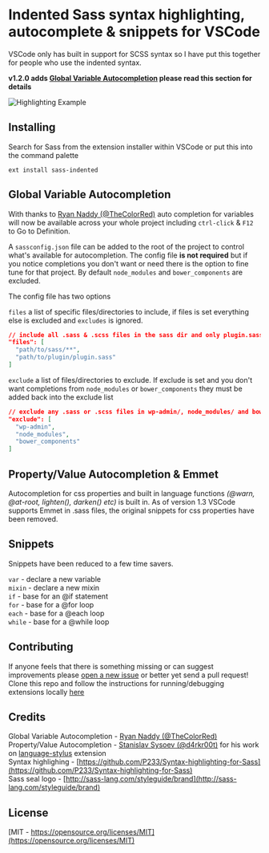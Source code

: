 # Indented Sass syntax highlighting, autocomplete & snippets for VSCode
VSCode only has built in support for SCSS syntax so I have put this together for people who use the indented syntax.

**v1.2.0 adds [Global Variable Autocompletion](#global-variable-completion) please read this section for details**

![Highlighting Example](https://raw.githubusercontent.com/robinbentley/vscode-sass-indented/master/images/screenshot.png)

## Installing
Search for Sass from the extension installer within VSCode or put this into the command palette
```
ext install sass-indented
```


## Global Variable Autocompletion
With thanks to [Ryan Naddy (@TheColorRed)](https://github.com/TheColorRed) auto completion for variables will now be available across your whole project including `ctrl-click` & `F12` to Go to Definition.

A `sassconfig.json` file can be added to the root of the project to control what's available for autocompletion. The config file **is not required** but if you notice completions you don't want or need there is the option to fine tune for that project. By default `node_modules` and `bower_components` are excluded.

The config file has two options

`files` a list of specific files/directories to include, if files is set everything else is excluded and `excludes` is ignored.
```json
// include all .sass & .scss files in the sass dir and only plugin.sass from a plugin dir 
"files": [
  "path/to/sass/**",
  "path/to/plugin/plugin.sass"
]
```

`exclude` a list of files/directories to exclude. If exclude is set and you don't want completions from `node_modules` or `bower_components` they must be added back into the exclude list
```json
// exclude any .sass or .scss files in wp-admin/, node_modules/ and bower_components/ 
"exclude": [
  "wp-admin",
  "node_modules",
  "bower_components"
]
```


## Property/Value Autocompletion & Emmet
Autocompletion for css properties and built in language functions _(@warn, @at-root, lighten(), darken() etc)_ is built in. As of version 1.3 VSCode supports Emmet in .sass files, the original snippets for css properties have been removed.

## Snippets
Snippets have been reduced to a few time savers.

`var` - declare a new variable   
`mixin` - declare a new mixin   
`if` - base for an @if statement   
`for` - base for a @for loop   
`each` - base for a @each loop   
`while` - base for a @while loop   

## Contributing
If anyone feels that there is something missing or can suggest improvements please [open a new issue](https://github.com/robinbentley/vscode-sass-indented/issues) or better yet send a pull request! Clone this repo and follow the instructions for running/debugging extensions locally [here](https://code.visualstudio.com/docs/extensions/overview)

## Credits
Global Variable Autocompletion - [Ryan Naddy (@TheColorRed)](https://github.com/TheColorRed)   
Property/Value Autocompletion - [Stanislav Sysoev (@d4rkr00t)](https://github.com/d4rkr00t) for his work on [language-stylus](https://github.com/d4rkr00t/language-stylus) extension   
Syntax highlighing - [https://github.com/P233/Syntax-highlighting-for-Sass](https://github.com/P233/Syntax-highlighting-for-Sass)   
Sass seal logo - [http://sass-lang.com/styleguide/brand](http://sass-lang.com/styleguide/brand)   

## License
[MIT - https://opensource.org/licenses/MIT](https://opensource.org/licenses/MIT)
